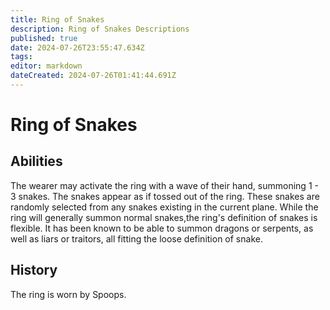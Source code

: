 ```yaml
---
title: Ring of Snakes
description: Ring of Snakes Descriptions
published: true
date: 2024-07-26T23:55:47.634Z
tags: 
editor: markdown
dateCreated: 2024-07-26T01:41:44.691Z
---
```


# Ring of Snakes

## Abilities

The wearer may activate the ring with a wave of their hand, summoning 1 - 3 snakes. The snakes appear as if tossed out of the ring. These snakes are randomly selected from any snakes existing in the current plane. 
While the ring will generally summon normal snakes,the ring's definition of snakes is flexible. It has been known to be able to summon dragons or serpents, as well as liars or traitors, all fitting the loose definition of snake.


## History

The ring is worn by Spoops.